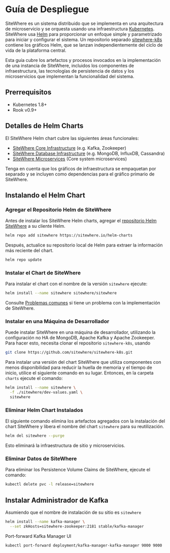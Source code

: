 # Guía de Despliegue

<Seo/>

SiteWhere es un sistema distribuido que se implementa en una arquitectura de microservicio y 
se orquesta usando una infraestructura [Kubernetes](https://kubernetes.io/). SiteWhere usa 
[Helm](https://helm.sh/) para proporcionar un enfoque simple y parametrizado para iniciar y 
configurar el sistema. Un repositorio separado [sitewhere-k8s](https://github.com/sitewhere/sitewhere-k8s) 
contiene los gráficos Helm, que se lanzan independientemente del ciclo de vida de la plataforma central.

Esta guía cubre los artefactos y procesos invocados en la implementación de una instancia de SiteWhere, 
incluidos los componentes de infraestructura, las tecnologías de persistencia de datos y los microservicios 
que implementan la funcionalidad del sistema.

## Prerrequisitos

- Kubernetes 1.8+
- Rook v0.9+

## Detalles de Helm Charts

El SiteWhere Helm chart cubre las siguientes áreas funcionales:

- [SiteWhere Core Infrastructure](https://github.com/sitewhere/sitewhere-k8s/tree/master/charts/sitewhere-infra-core) (e.g. Kafka, Zookeeper)
- [SiteWhere Database Infrastructure](https://github.com/sitewhere/sitewhere-k8s/tree/master/charts/sitewhere-infra-database) (e.g. MongoDB, InfluxDB, Cassandra)
- [SiteWhere Microservices](https://github.com/sitewhere/sitewhere-k8s/tree/master/charts/sitewhere) (Core system microservices)

Tenga en cuenta que los gráficos de infraestructura se empaquetan por separado y se incluyen como 
dependencias para el gráfico primario de SiteWhere.

## Instalando el Helm Chart

### Agregar el Repositorio Helm de SiteWhere

Antes de instalar los SiteWhere Helm charts, agregar el
[repositorio Helm SiteWhere](https://sitewhere.io/helm-charts/index.yaml)
a su cliente Helm.

```bash
helm repo add sitewhere https://sitewhere.io/helm-charts
```

Después, actualice su repositorio local de Helm para extraer la información más reciente del chart.

```bash
helm repo update
```

### Instalar el Chart de SiteWhere

Para instalar el chart con el nombre de la versión `sitewhere` ejecute:

```bash
helm install --name sitewhere sitewhere/sitewhere
```

Consulte [Problemas comunes](./common-issues.md) si tiene un problema con la implementación de SiteWhere.

### Instalar en una Máquina de Desarrollador

Puede instalar SiteWhere en una máquina de desarrollador, utilizando la configuración no HA de MongoDB, 
Apache Kafka y Apache Zookeeper. Para hacer esto, necesita clonar el repositorio `sitewhere-k8s`, usando

```bash
git clone https://github.com/sitewhere/sitewhere-k8s.git
```
Para instalar una versión del chart SiteWhere que utiliza componentes con menos disponibilidad para 
reducir la huella de memoria y el tiempo de inicio, utilice el siguiente comando en su lugar.
Entonces, en la carpeta `charts` ejecute el comando:

```bash
helm install --name sitewhere \
  -f ./sitewhere/dev-values.yaml \
  sitewhere
```

### Eliminar Helm Chart Instalados

El siguiente comando elimina los artefactos agregados con la instalación del chart SiteWhere 
y libera el nombre del chart `sitewhere` para su reutilización.

```bash
helm del sitewhere --purge
```

Esto eliminará la infraestructura de sitio y microservicios.

### Eliminar Datos de SiteWhere

Para eliminar los Persistence Volume Claims de SiteWhere, ejecute el comando:

```bash
kubectl delete pvc -l release=sitewhere
```

## Instalar Administrador de Kafka

Asumiendo que el nombre de instalación de su sitio es `sitewhere`

```bash
helm install --name kafka-manager \
  --set zkHosts=sitewhere-zookeeper:2181 stable/kafka-manager
```

Port-forward Kafka Manager UI

```bash
kubectl port-forward deployment/kafka-manager-kafka-manager 9000 9000
```
